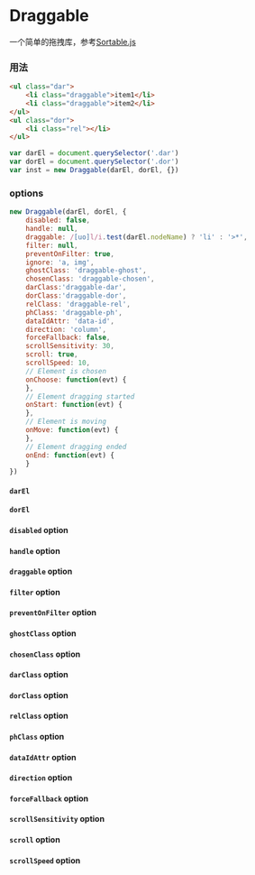 # Draggable
一个简单的拖拽库，参考[Sortable.js](http://github.com/Sortable)

### 用法
```html
<ul class="dar">
    <li class="draggable">item1</li>
    <li class="draggable">item2</li>
</ul>
<ul class="dor">
    <li class="rel"></li>
</ul>
 ```
 ```js
 var darEl = document.querySelector('.dar')
 var dorEl = document.querySelector('.dor')
 var inst = new Draggable(darEl, dorEl, {})
 ```
 ### options
 ```js
 new Draggable(darEl, dorEl, {
     disabled: false,
     handle: null,
     draggable: /[uo]l/i.test(darEl.nodeName) ? 'li' : '>*',
     filter: null,
     preventOnFilter: true,
     ignore: 'a, img',
     ghostClass: 'draggable-ghost',
     chosenClass: 'draggable-chosen',
     darClass:'draggable-dar',
     dorClass:'draggable-dor',
     relClass: 'draggable-rel',
     phClass: 'draggable-ph',
     dataIdAttr: 'data-id',
     direction: 'column',
     forceFallback: false,
     scrollSensitivity: 30,
     scroll: true,
     scrollSpeed: 10,
     // Element is chosen
     onChoose: function(evt) {
     },
     // Element dragging started
     onStart: function(evt) {
     },
     // Element is moving
     onMove: function(evt) {
     },
     // Element dragging ended
     onEnd: function(evt) {
     }
 })
```
#### `darEl`

#### `dorEl`

#### `disabled` option

#### `handle` option

#### `draggable` option

#### `filter` option

#### `preventOnFilter` option

#### `ghostClass` option

#### `chosenClass` option

#### `darClass` option

#### `dorClass` option

#### `relClass` option

#### `phClass` option

#### `dataIdAttr` option

#### `direction` option

#### `forceFallback` option

#### `scrollSensitivity` option

#### `scroll` option

#### `scrollSpeed` option

